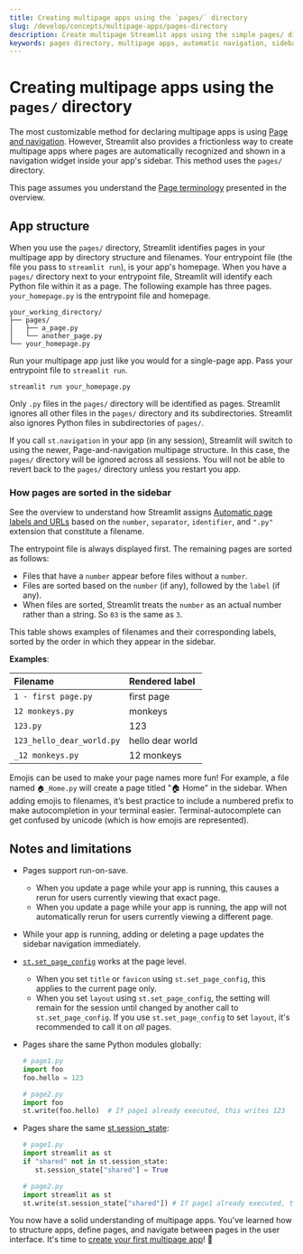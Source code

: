 ```yaml
---
title: Creating multipage apps using the `pages/` directory
slug: /develop/concepts/multipage-apps/pages-directory
description: Create multipage Streamlit apps using the simple pages/ directory approach with automatic page recognition and sidebar navigation.
keywords: pages directory, multipage apps, automatic navigation, sidebar navigation, page organization, simple multipage, directory structure
---
```


# Creating multipage apps using the `pages/` directory

The most customizable method for declaring multipage apps is using [Page and navigation](/develop/concepts/multipage-apps/page-and-navigation). However, Streamlit also provides a frictionless way to create multipage apps where pages are automatically recognized and shown in a navigation widget inside your app's sidebar. This method uses the `pages/` directory.

This page assumes you understand the [Page terminology](/develop/concepts/multipage-apps/overview#page-terminology) presented in the overview.

## App structure

When you use the `pages/` directory, Streamlit identifies pages in your multipage app by directory structure and filenames. Your entrypoint file (the file you pass to `streamlit run`), is your app's homepage. When you have a `pages/` directory next to your entrypoint file, Streamlit will identify each Python file within it as a page. The following example has three pages. `your_homepage.py` is the entrypoint file and homepage.

```
your_working_directory/
├── pages/
│   ├── a_page.py
│   └── another_page.py
└── your_homepage.py
```

Run your multipage app just like you would for a single-page app. Pass your entrypoint file to `streamlit run`.

```
streamlit run your_homepage.py
```

Only `.py` files in the `pages/` directory will be identified as pages. Streamlit ignores all other files in the `pages/` directory and its subdirectories. Streamlit also ignores Python files in subdirectories of `pages/`.

<Important>

If you call `st.navigation` in your app (in any session), Streamlit will switch to using the newer, Page-and-navigation multipage structure. In this case, the `pages/` directory will be ignored across all sessions. You will not be able to revert back to the `pages/` directory unless you restart you app.

</Important>

### How pages are sorted in the sidebar

See the overview to understand how Streamlit assigns [Automatic page labels and URLs](/develop/concepts/multipage-apps/overview#automatic-page-labels-and-urls) based on the `number`, `separator`, `identifier`, and `".py"` extension that constitute a filename.

The entrypoint file is always displayed first. The remaining pages are sorted as follows:

- Files that have a `number` appear before files without a `number`.
- Files are sorted based on the `number` (if any), followed by the `label` (if any).
- When files are sorted, Streamlit treats the `number` as an actual number rather than a string. So `03` is the same as `3`.

This table shows examples of filenames and their corresponding labels, sorted by the order in which they appear in the sidebar.

**Examples**:

| **Filename**              | **Rendered label** |
| :------------------------ | :----------------- |
| `1 - first page.py`       | first page         |
| `12 monkeys.py`           | monkeys            |
| `123.py`                  | 123                |
| `123_hello_dear_world.py` | hello dear world   |
| `_12 monkeys.py`          | 12 monkeys         |

<Tip>

Emojis can be used to make your page names more fun! For example, a file named `🏠_Home.py` will create a page titled "🏠 Home" in the sidebar. When adding emojis to filenames, it’s best practice to include a numbered prefix to make autocompletion in your terminal easier. Terminal-autocomplete can get confused by unicode (which is how emojis are represented).

</Tip>

## Notes and limitations

- Pages support run-on-save.
  - When you update a page while your app is running, this causes a rerun for users currently viewing that exact page.
  - When you update a page while your app is running, the app will not automatically rerun for users currently viewing a different page.
- While your app is running, adding or deleting a page updates the sidebar navigation immediately.
- [`st.set_page_config`](/develop/api-reference/configuration/st.set_page_config) works at the page level.
  - When you set `title` or `favicon` using `st.set_page_config`, this applies to the current page only.
  - When you set `layout` using `st.set_page_config`, the setting will remain for the session until changed by another call to `st.set_page_config`. If you use `st.set_page_config` to set `layout`, it's recommended to call it on _all_ pages.
- Pages share the same Python modules globally:

  ```python
  # page1.py
  import foo
  foo.hello = 123

  # page2.py
  import foo
  st.write(foo.hello)  # If page1 already executed, this writes 123
  ```

- Pages share the same [st.session_state](/develop/concepts/architecture/session-state):

  ```python
  # page1.py
  import streamlit as st
  if "shared" not in st.session_state:
     st.session_state["shared"] = True

  # page2.py
  import streamlit as st
  st.write(st.session_state["shared"]) # If page1 already executed, this writes True
  ```

You now have a solid understanding of multipage apps. You've learned how to structure apps, define pages, and navigate between pages in the user interface. It's time to [create your first multipage app](/get-started/tutorials/create-a-multipage-app)! 🥳
